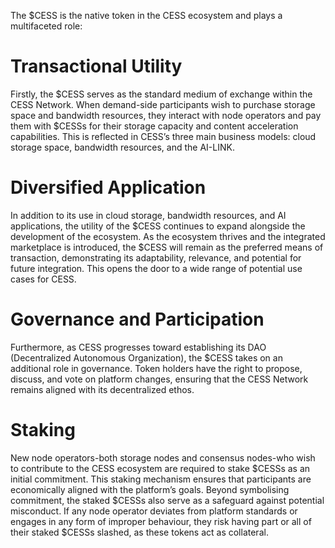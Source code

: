 The $CESS is the native token in the CESS ecosystem and plays a multifaceted role:
# Transactional Utility 
Firstly, the $CESS serves as the standard medium of exchange within the CESS Network. When demand-side participants wish to purchase storage space and bandwidth resources, they interact with node operators and pay them with $CESSs for their storage capacity and content acceleration capabilities. This is reflected in CESS’s three main business models: cloud storage space, bandwidth resources, and the AI-LINK.
# Diversified Application
In addition to its use in cloud storage, bandwidth resources, and AI applications, the utility of the $CESS continues to expand alongside the development of the ecosystem. As the ecosystem thrives and the integrated marketplace is introduced, the $CESS will remain as the preferred means of transaction, demonstrating its adaptability, relevance, and potential for future integration. This opens the door to a wide range of potential use cases for CESS.
# Governance and Participation
Furthermore, as CESS progresses toward establishing its DAO (Decentralized Autonomous Organization), the $CESS takes on an additional role in governance. Token holders have the right to propose, discuss, and vote on platform changes, ensuring that the CESS Network remains aligned with its decentralized ethos.
# Staking 
New node operators-both storage nodes and consensus nodes-who wish to contribute to the CESS ecosystem are required to stake $CESSs as an initial commitment. This staking mechanism ensures that participants are economically aligned with the platform’s goals. Beyond symbolising commitment, the staked $CESSs also serve as a safeguard against potential misconduct. If any node operator deviates from platform standards or engages in any form of improper behaviour, they risk having part or all of their staked $CESSs slashed, as these tokens act as collateral.
